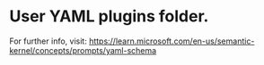 # User YAML plugins folder.

For further info, visit: https://learn.microsoft.com/en-us/semantic-kernel/concepts/prompts/yaml-schema

